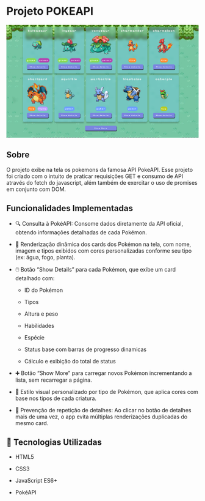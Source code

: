 # Projeto POKEAPI
![imagem](./screenshot.png)
## Sobre
O projeto exibe na tela os pokemons da famosa API PokeAPI. Esse projeto foi criado com o intuito de praticar requisições GET e consumo de API através do fetch do javascript, além também de exercitar o uso de promises em conjunto com DOM.

## Funcionalidades Implementadas
- 🔍 Consulta à PokéAPI: Consome dados diretamente da API oficial, obtendo informações detalhadas de cada Pokémon.

- 🧩 Renderização dinâmica dos cards dos Pokémon na tela, com nome, imagem e tipos exibidos com cores personalizadas conforme seu tipo (ex: água, fogo, planta).

- 🖱️ Botão “Show Details” para cada Pokémon, que exibe um card detalhado com:

  - ID do Pokémon

  - Tipos

  - Altura e peso

  - Habilidades

  - Espécie

  - Status base com barras de progresso dinamicas

  - Cálculo e exibição do total de status

- ➕ Botão “Show More” para carregar novos Pokémon incrementando a lista, sem recarregar a página.

- 🎨 Estilo visual personalizado por tipo de Pokémon, que aplica cores com base nos tipos de cada criatura.

- 🧠 Prevenção de repetição de detalhes: Ao clicar no botão de detalhes mais de uma vez, o app evita múltiplas renderizações duplicadas do mesmo card.


## 🧱 Tecnologias Utilizadas
- HTML5

- CSS3

- JavaScript ES6+

- PokéAPI